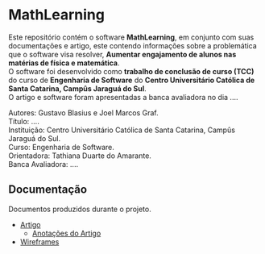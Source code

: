 # MathLearning
Este repositório contém o software **MathLearning**, em conjunto com suas documentações e artigo, este contendo informações sobre a problemática que o software visa resolver, **Aumentar engajamento de alunos nas matérias de física e matemática**. <br>
O software foi desenvolvido como **trabalho de conclusão de curso (TCC)** do curso de **Engenharia de Software** do **Centro Universitário Católica de Santa Catarina, Campûs Jaraguá do Sul**. <br>
O artigo e software foram apresentadas a banca avaliadora no dia .... <br>

Autores: Gustavo Blasius e Joel Marcos Graf. <br>
Título: .... <br>
Instituição: Centro Universitário Católica de Santa Catarina, Campûs Jaraguá do Sul. <br>
Curso: Engenharia de Software. <br>
Orientadora: Tathiana Duarte do Amarante. <br>
Banca Avaliadora: .... <br>

## Documentação
Documentos produzidos durante o projeto.
* [Artigo](https://www.overleaf.com/read/khhvsthbhzpg)
  * [Anotações do Artigo](https://docs.google.com/document/d/1sumGe37jRPCV64vbBFA1mbVIQoFD4BSlK9QBvWubvqU)
* [Wireframes](https://www.figma.com/file/Ok7kUrF53b6heZodKYGFnQ)
